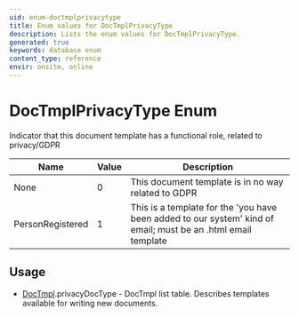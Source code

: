 ```yaml
---
uid: enum-doctmplprivacytype
title: Enum values for DocTmplPrivacyType
description: Lists the enum values for DocTmplPrivacyType.
generated: true
keywords: database enum
content_type: reference
envir: onsite, online
---
```


# DocTmplPrivacyType Enum

Indicator that this document template has a functional role, related to privacy/GDPR

| Name | Value | Description |
|------|-------|-------------|
|None|0|This document template is in no way related to GDPR|
|PersonRegistered|1|This is a template for the 'you have been added to our system' kind of email; must be an .html email template|

## Usage

* [DocTmpl](../doctmpl.md).privacyDocType - DocTmpl list table. Describes templates available for writing new documents.
